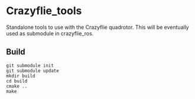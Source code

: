 # Crazyflie_tools

Standalone tools to use with the Crazyflie quadrotor.
This will be eventually used as submodule in crazyflie_ros.

## Build

```
git submodule init
git submodule update
mkdir build
cd build
cmake ..
make
```
